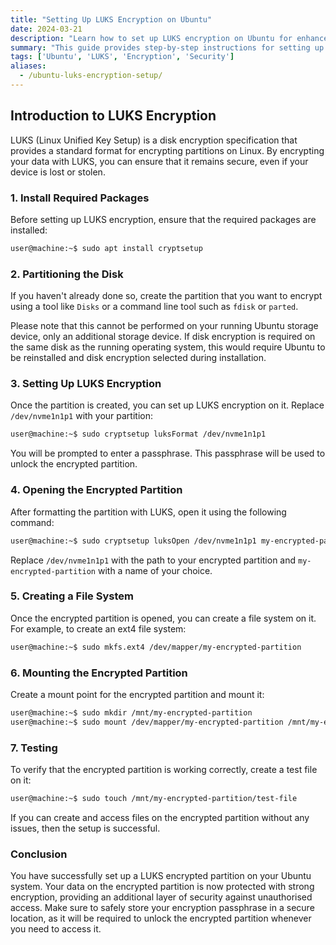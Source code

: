 ```yaml
---
title: "Setting Up LUKS Encryption on Ubuntu"
date: 2024-03-21
description: "Learn how to set up LUKS encryption on Ubuntu for enhanced security and data protection."
summary: "This guide provides step-by-step instructions for setting up LUKS (Linux Unified Key Setup) encryption on Ubuntu, ensuring that your data remains secure and protected against unauthorised access."
tags: ['Ubuntu', 'LUKS', 'Encryption', 'Security']
aliases:
  - /ubuntu-luks-encryption-setup/
---
```


## Introduction to LUKS Encryption

LUKS (Linux Unified Key Setup) is a disk encryption specification that provides a standard format for encrypting partitions on Linux. By encrypting your data with LUKS, you can ensure that it remains secure, even if your device is lost or stolen.

### 1. Install Required Packages

Before setting up LUKS encryption, ensure that the required packages are installed:

```bash
user@machine:~$ sudo apt install cryptsetup
```

### 2. Partitioning the Disk

If you haven't already done so, create the partition that you want to encrypt using a tool like `Disks` or a command line tool such as `fdisk` or `parted`.

Please note that this cannot be performed on your running Ubuntu storage device, only an additional storage device.  If disk encryption is required on the same disk as the running operating system, this would require Ubuntu to be reinstalled and disk encryption selected during installation.


### 3. Setting Up LUKS Encryption

Once the partition is created, you can set up LUKS encryption on it. Replace `/dev/nvme1n1p1` with your partition:

```bash
user@machine:~$ sudo cryptsetup luksFormat /dev/nvme1n1p1
```

You will be prompted to enter a passphrase. This passphrase will be used to unlock the encrypted partition.


### 4. Opening the Encrypted Partition

After formatting the partition with LUKS, open it using the following command:

```bash
user@machine:~$ sudo cryptsetup luksOpen /dev/nvme1n1p1 my-encrypted-partition
```

Replace `/dev/nvme1n1p1` with the path to your encrypted partition and `my-encrypted-partition` with a name of your choice.


### 5. Creating a File System

Once the encrypted partition is opened, you can create a file system on it. For example, to create an ext4 file system:

```bash
user@machine:~$ sudo mkfs.ext4 /dev/mapper/my-encrypted-partition
```

### 6. Mounting the Encrypted Partition

Create a mount point for the encrypted partition and mount it:

```bash
user@machine:~$ sudo mkdir /mnt/my-encrypted-partition
user@machine:~$ sudo mount /dev/mapper/my-encrypted-partition /mnt/my-encrypted-partition
```

### 7. Testing

To verify that the encrypted partition is working correctly, create a test file on it:

```bash
user@machine:~$ sudo touch /mnt/my-encrypted-partition/test-file
```

If you can create and access files on the encrypted partition without any issues, then the setup is successful.

### Conclusion

You have successfully set up a LUKS encrypted partition on your Ubuntu system. Your data on the encrypted partition is now protected with strong encryption, providing an additional layer of security against unauthorised access. Make sure to safely store your encryption passphrase in a secure location, as it will be required to unlock the encrypted partition whenever you need to access it.
